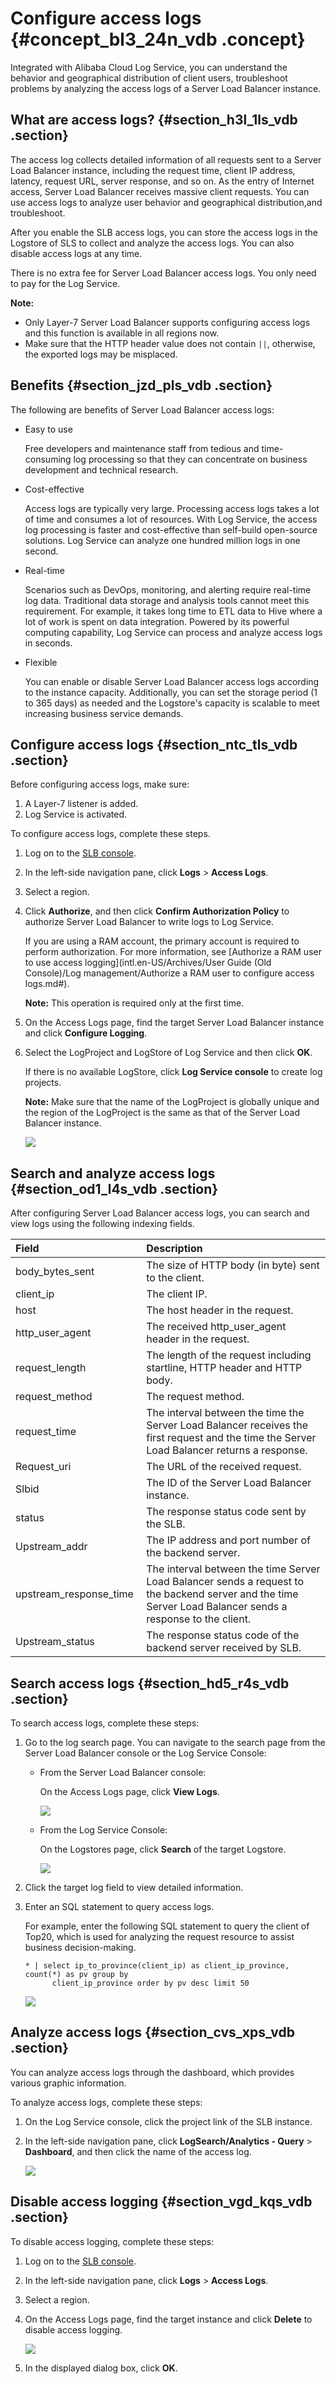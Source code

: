 # Configure access logs {#concept_bl3_24n_vdb .concept}

Integrated with Alibaba Cloud Log Service, you can understand the behavior and geographical distribution of client users, troubleshoot problems by analyzing the access logs of a Server Load Balancer instance.

## What are access logs? {#section_h3l_1ls_vdb .section}

The access log collects detailed information of all requests sent to a Server Load Balancer instance, including the request time, client IP address, latency, request URL, server response, and so on. As the entry of Internet access, Server Load Balancer receives massive client requests. You can use access logs to analyze user behavior and geographical distribution,and troubleshoot.

After you enable the SLB access logs, you can store the access logs in the Logstore of SLS to collect and analyze the access logs. You can also disable access logs at any time.

There is no extra fee for Server Load Balancer access logs. You only need to pay for the Log Service.

**Note:** 

-   Only Layer-7 Server Load Balancer supports configuring access logs and this function is available in all regions now.
-   Make sure that the HTTP header value does not contain `||`, otherwise, the exported logs may be misplaced.

## Benefits {#section_jzd_pls_vdb .section}

The following are benefits of Server Load Balancer access logs:

-   Easy to use

    Free developers and maintenance staff from tedious and time-consuming log processing so that they can concentrate on business development and technical research.

-   Cost-effective

    Access logs are typically very large. Processing access logs takes a lot of time and consumes a lot of resources. With Log Service, the access log processing is faster and cost-effective than self-build open-source solutions. Log Service can analyze one hundred million logs in one second.

-   Real-time

    Scenarios such as DevOps, monitoring, and alerting require real-time log data. Traditional data storage and analysis tools cannot meet this requirement. For example, it takes long time to ETL data to Hive where a lot of work is spent on data integration. Powered by its powerful computing capability, Log Service can process and analyze access logs in seconds.

-   Flexible

    You can enable or disable Server Load Balancer access logs according to the instance capacity. Additionally, you can set the storage period \(1 to 365 days\) as needed and the Logstore's capacity is scalable to meet increasing business service demands.


## Configure access logs {#section_ntc_tls_vdb .section}

Before configuring access logs, make sure:

1.  A Layer-7 listener is added.
2.  Log Service is activated.

To configure access logs, complete these steps.

1.  Log on to the [SLB console](https://slb.console.aliyun.com).
2.  In the left-side navigation pane, click **Logs** \> **Access Logs**.
3.  Select a region.
4.  Click **Authorize**, and then click **Confirm Authorization Policy** to authorize Server Load Balancer to write logs to Log Service.

    If you are using a RAM account, the primary account is required to perform authorization. For more information, see [Authorize a RAM user to use access logging](intl.en-US/Archives/User Guide (Old Console)/Log management/Authorize a RAM user to configure access logs.md#).

    **Note:** This operation is required only at the first time.

5.  On the Access Logs page, find the target Server Load Balancer instance and click **Configure Logging**.
6.  Select the LogProject and LogStore of Log Service and then click **OK**.

    If there is no available LogStore, click **Log Service console** to create log projects.

    **Note:** Make sure that the name of the LogProject is globally unique and the region of the LogProject is the same as that of the Server Load Balancer instance.

    ![](http://static-aliyun-doc.oss-cn-hangzhou.aliyuncs.com/assets/img/15681/15396756387478_en-US.png)


## Search and analyze access logs {#section_od1_l4s_vdb .section}

After configuring Server Load Balancer access logs, you can search and view logs using the following indexing fields.

|Field|Description|
|:----|:----------|
|body\_bytes\_sent|The size of HTTP body \(in byte\) sent to the client.|
|client\_ip|The client IP.|
|host |The host header in the request.|
|http\_user\_agent|The received http\_user\_agent header in the request.|
|request\_length |The length of the request including startline, HTTP header and HTTP body.|
|request\_method |The request method.|
|request\_time|The interval between the time the Server Load Balancer receives the first request and the time the Server Load Balancer returns a response.|
|Request\_uri|The URL of the received request.|
|Slbid|The ID of the Server Load Balancer instance.|
|status|The response status code sent by the SLB.|
|Upstream\_addr|The IP address and port number of the backend server.|
|upstream\_response\_time |The interval between the time Server Load Balancer sends a request to the backend server and the time Server Load Balancer sends a response to the client.|
|Upstream\_status|The response status code of the backend server received by SLB.|

## Search access logs {#section_hd5_r4s_vdb .section}

To search access logs, complete these steps:

1.  Go to the log search page. You can navigate to the search page from the Server Load Balancer console or the Log Service Console:
    -   From the Server Load Balancer console:

        On the Access Logs page, click **View Logs**.

        ![](http://static-aliyun-doc.oss-cn-hangzhou.aliyuncs.com/assets/img/15681/15396756387479_en-US.png)

    -   From the Log Service Console:

        On the Logstores page, click **Search** of the target Logstore.

        ![](http://static-aliyun-doc.oss-cn-hangzhou.aliyuncs.com/assets/img/15681/153967563912838_en-US.png)

2.  Click the target log field to view detailed information.
3.  Enter an SQL statement to query access logs.

    For example, enter the following SQL statement to query the client of Top20, which is used for analyzing the request resource to assist business decision-making.

    ```
    * | select ip_to_province(client_ip) as client_ip_province, count(*) as pv group by
          client_ip_province order by pv desc limit 50
    ```

    ![](http://static-aliyun-doc.oss-cn-hangzhou.aliyuncs.com/assets/img/4150/15396756392494_en-US.png)


## Analyze access logs {#section_cvs_xps_vdb .section}

You can analyze access logs through the dashboard, which provides various graphic information.

To analyze access logs, complete these steps:

1.  On the Log Service console, click the project link of the SLB instance.
2.  In the left-side navigation pane, click **LogSearch/Analytics - Query** \> **Dashboard**, and then click the name of the access log.

    ![](http://static-aliyun-doc.oss-cn-hangzhou.aliyuncs.com/assets/img/15681/153967563912867_en-US.png)


## Disable access logging {#section_vgd_kqs_vdb .section}

To disable access logging, complete these steps:

1.  Log on to the [SLB console](https://slb.console.aliyun.com).
2.  In the left-side navigation pane, click **Logs** \> **Access Logs**.
3.  Select a region.
4.  On the Access Logs page, find the target instance and click **Delete** to disable access logging.

    ![](http://static-aliyun-doc.oss-cn-hangzhou.aliyuncs.com/assets/img/15681/15396756397480_en-US.png)

5.  In the displayed dialog box, click **OK**.


